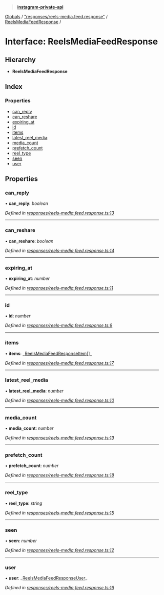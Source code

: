 > **[instagram-private-api](../README.md)**

[Globals](../README.md) / ["responses/reels-media.feed.response"](../modules/_responses_reels_media_feed_response_.md) / [ReelsMediaFeedResponse](_responses_reels_media_feed_response_.reelsmediafeedresponse.md) /

# Interface: ReelsMediaFeedResponse

## Hierarchy

- **ReelsMediaFeedResponse**

## Index

### Properties

- [can_reply](_responses_reels_media_feed_response_.reelsmediafeedresponse.md#can_reply)
- [can_reshare](_responses_reels_media_feed_response_.reelsmediafeedresponse.md#can_reshare)
- [expiring_at](_responses_reels_media_feed_response_.reelsmediafeedresponse.md#expiring_at)
- [id](_responses_reels_media_feed_response_.reelsmediafeedresponse.md#id)
- [items](_responses_reels_media_feed_response_.reelsmediafeedresponse.md#items)
- [latest_reel_media](_responses_reels_media_feed_response_.reelsmediafeedresponse.md#latest_reel_media)
- [media_count](_responses_reels_media_feed_response_.reelsmediafeedresponse.md#media_count)
- [prefetch_count](_responses_reels_media_feed_response_.reelsmediafeedresponse.md#prefetch_count)
- [reel_type](_responses_reels_media_feed_response_.reelsmediafeedresponse.md#reel_type)
- [seen](_responses_reels_media_feed_response_.reelsmediafeedresponse.md#seen)
- [user](_responses_reels_media_feed_response_.reelsmediafeedresponse.md#user)

## Properties

### can_reply

• **can_reply**: _boolean_

_Defined in [responses/reels-media.feed.response.ts:13](https://github.com/realinstadude/instagram-private-api/blob/4ae8fec/src/responses/reels-media.feed.response.ts#L13)_

---

### can_reshare

• **can_reshare**: _boolean_

_Defined in [responses/reels-media.feed.response.ts:14](https://github.com/realinstadude/instagram-private-api/blob/4ae8fec/src/responses/reels-media.feed.response.ts#L14)_

---

### expiring_at

• **expiring_at**: _number_

_Defined in [responses/reels-media.feed.response.ts:11](https://github.com/realinstadude/instagram-private-api/blob/4ae8fec/src/responses/reels-media.feed.response.ts#L11)_

---

### id

• **id**: _number_

_Defined in [responses/reels-media.feed.response.ts:9](https://github.com/realinstadude/instagram-private-api/blob/4ae8fec/src/responses/reels-media.feed.response.ts#L9)_

---

### items

• **items**: _[ReelsMediaFeedResponseItem](\_responses_reels_media_feed_response_.reelsmediafeedresponseitem.md)[]\_

_Defined in [responses/reels-media.feed.response.ts:17](https://github.com/realinstadude/instagram-private-api/blob/4ae8fec/src/responses/reels-media.feed.response.ts#L17)_

---

### latest_reel_media

• **latest_reel_media**: _number_

_Defined in [responses/reels-media.feed.response.ts:10](https://github.com/realinstadude/instagram-private-api/blob/4ae8fec/src/responses/reels-media.feed.response.ts#L10)_

---

### media_count

• **media_count**: _number_

_Defined in [responses/reels-media.feed.response.ts:19](https://github.com/realinstadude/instagram-private-api/blob/4ae8fec/src/responses/reels-media.feed.response.ts#L19)_

---

### prefetch_count

• **prefetch_count**: _number_

_Defined in [responses/reels-media.feed.response.ts:18](https://github.com/realinstadude/instagram-private-api/blob/4ae8fec/src/responses/reels-media.feed.response.ts#L18)_

---

### reel_type

• **reel_type**: _string_

_Defined in [responses/reels-media.feed.response.ts:15](https://github.com/realinstadude/instagram-private-api/blob/4ae8fec/src/responses/reels-media.feed.response.ts#L15)_

---

### seen

• **seen**: _number_

_Defined in [responses/reels-media.feed.response.ts:12](https://github.com/realinstadude/instagram-private-api/blob/4ae8fec/src/responses/reels-media.feed.response.ts#L12)_

---

### user

• **user**: _[ReelsMediaFeedResponseUser](\_responses_reels_media_feed_response_.reelsmediafeedresponseuser.md)\_

_Defined in [responses/reels-media.feed.response.ts:16](https://github.com/realinstadude/instagram-private-api/blob/4ae8fec/src/responses/reels-media.feed.response.ts#L16)_
